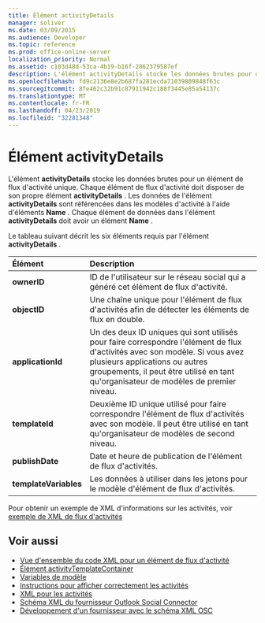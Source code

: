 ```yaml
---
title: Élément activityDetails
manager: soliver
ms.date: 03/09/2015
ms.audience: Developer
ms.topic: reference
ms.prod: office-online-server
localization_priority: Normal
ms.assetid: c103d48d-53ca-4b19-b16f-2862379587ef
description: L'élément activityDetails stocke les données brutes pour un élément de flux d'activité unique. Chaque élément de flux d'activité doit disposer de son propre élément activityDetails. Les données de l'élément activityDetails sont référencées dans les modèles d'activité à l'aide d'éléments Name.
ms.openlocfilehash: fd9c2136e8e2b687fa281ecda71039809848f63c
ms.sourcegitcommit: 8fe462c32b91c87911942c188f3445e85a54137c
ms.translationtype: MT
ms.contentlocale: fr-FR
ms.lasthandoff: 04/23/2019
ms.locfileid: "32281348"
---
```

# <a name="activitydetails-element"></a>Élément activityDetails

L'élément **activityDetails** stocke les données brutes pour un élément de flux d'activité unique. Chaque élément de flux d'activité doit disposer de son propre élément **activityDetails** . Les données de l'élément **activityDetails** sont référencées dans les modèles d'activité à l'aide d'éléments **Name** . Chaque élément de données dans l'élément **activityDetails** doit avoir un élément **Name** . 
  
Le tableau suivant décrit les six éléments requis par l'élément **activityDetails** . 
  
|**Élément**|**Description**|
|:-----|:-----|
|**ownerID** <br/> |ID de l'utilisateur sur le réseau social qui a généré cet élément de flux d'activité.  <br/> |
|**objectID** <br/> |Une chaîne unique pour l'élément de flux d'activités afin de détecter les éléments de flux en double.  <br/> |
|**applicationId** <br/> |Un des deux ID uniques qui sont utilisés pour faire correspondre l'élément de flux d'activités avec son modèle. Si vous avez plusieurs applications ou autres groupements, il peut être utilisé en tant qu'organisateur de modèles de premier niveau.  <br/> |
|**templateId** <br/> |Deuxième ID unique utilisé pour faire correspondre l'élément de flux d'activités avec son modèle. Il peut être utilisé en tant qu'organisateur de modèles de second niveau.  <br/> |
|**publishDate** <br/> |Date et heure de publication de l'élément de flux d'activités.  <br/> |
|**templateVariables** <br/> |Les données à utiliser dans les jetons pour le modèle d'élément de flux d'activités.  <br/> |
   
Pour obtenir un exemple de XML d'informations sur les activités, voir [exemple de XML de flux d'activités](activity-feed-xml-example.md)
  
## <a name="see-also"></a>Voir aussi

- [Vue d'ensemble du code XML pour un élément de flux d'activité](overview-of-xml-for-an-activity-feed-item.md)  
- [Élément activityTemplateContainer](activitytemplatecontainer-element.md)  
- [Variables de modèle](template-variables.md) 
- [Instructions pour afficher correctement les activités](guidelines-for-properly-displaying-activities.md)  
- [XML pour les activités](xml-for-activities.md)  
- [Schéma XML du fournisseur Outlook Social Connector](outlook-social-connector-provider-xml-schema.md)
- [Développement d'un fournisseur avec le schéma XML OSC](developing-a-provider-with-the-osc-xml-schema.md)

